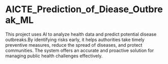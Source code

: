 # AICTE_Prediction_of_Diease_Outbreak_ML
This project uses Al to analyze health data and predict potential disease outbreaks.By identifying risks early, it helps authorities take timely preventive measures, reduce the spread of diseases, and protect communities. The system offers an accurate and proactive solution for managing public health challenges effectively.
